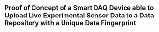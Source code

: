 ## Proof of Concept of a Smart DAQ Device able to Upload Live Experimental Sensor Data to a Data Repository with a Unique Data Fingerprint
